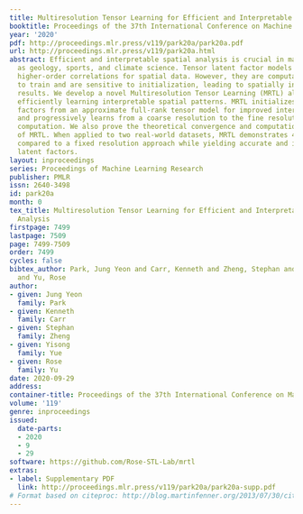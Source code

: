 ```yaml
---
title: Multiresolution Tensor Learning for Efficient and Interpretable Spatial Analysis
booktitle: Proceedings of the 37th International Conference on Machine Learning
year: '2020'
pdf: http://proceedings.mlr.press/v119/park20a/park20a.pdf
url: http://proceedings.mlr.press/v119/park20a.html
abstract: Efficient and interpretable spatial analysis is crucial in many fields such
  as geology, sports, and climate science. Tensor latent factor models can describe
  higher-order correlations for spatial data. However, they are computationally expensive
  to train and are sensitive to initialization, leading to spatially incoherent, uninterpretable
  results. We develop a novel Multiresolution Tensor Learning (MRTL) algorithm for
  efficiently learning interpretable spatial patterns. MRTL initializes the latent
  factors from an approximate full-rank tensor model for improved interpretability
  and progressively learns from a coarse resolution to the fine resolution to reduce
  computation. We also prove the theoretical convergence and computational complexity
  of MRTL. When applied to two real-world datasets, MRTL demonstrates 4 5x speedup
  compared to a fixed resolution approach while yielding accurate and interpretable
  latent factors.
layout: inproceedings
series: Proceedings of Machine Learning Research
publisher: PMLR
issn: 2640-3498
id: park20a
month: 0
tex_title: Multiresolution Tensor Learning for Efficient and Interpretable Spatial
  Analysis
firstpage: 7499
lastpage: 7509
page: 7499-7509
order: 7499
cycles: false
bibtex_author: Park, Jung Yeon and Carr, Kenneth and Zheng, Stephan and Yue, Yisong
  and Yu, Rose
author:
- given: Jung Yeon
  family: Park
- given: Kenneth
  family: Carr
- given: Stephan
  family: Zheng
- given: Yisong
  family: Yue
- given: Rose
  family: Yu
date: 2020-09-29
address: 
container-title: Proceedings of the 37th International Conference on Machine Learning
volume: '119'
genre: inproceedings
issued:
  date-parts:
  - 2020
  - 9
  - 29
software: https://github.com/Rose-STL-Lab/mrtl
extras:
- label: Supplementary PDF
  link: http://proceedings.mlr.press/v119/park20a/park20a-supp.pdf
# Format based on citeproc: http://blog.martinfenner.org/2013/07/30/citeproc-yaml-for-bibliographies/
---
```

